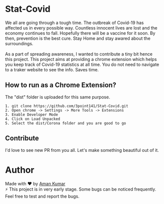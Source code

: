 # Stat-Covid

We all are going through a tough time. The outbreak of Covid-19 has affected us in every possible way. Countless innocent lives are lost and the economy continues to fall. Hopefully there will be a vaccine for it soon. By then, prevention is the best cure. Stay Home and stay awared about the surroundings. <br><br>
As a part of spreading awareness, I wanted to contribute a tiny bit hence this project.
This project aims at providing a chrome extension which helps you keep track of Covid-19 statistics at all time. You do not need to navigate to a traker website to see the info. Saves time.

## How to run as a Chrome Extension?
The "dist" folder is uploaded for this same purpose.
```
1. git clone https://github.com/3point141/Stat-Covid.git
2. Open chrome -> Settings -> More Tools -> Extensions
3. Enable Developer Mode
4. Click on Load Unpacked
5. Select the dist/Corona folder and you are good to go
```

## Contribute
I'd love to see new PR from you all. Let's make something beautiful out of it.


# Author
Made with ❤️ by [Aman Kumar](https://github.com/3point141)<br>
:zap: This project is in very early stage. Some bugs can be noticed frequently. Feel free to test and report the bugs. 
